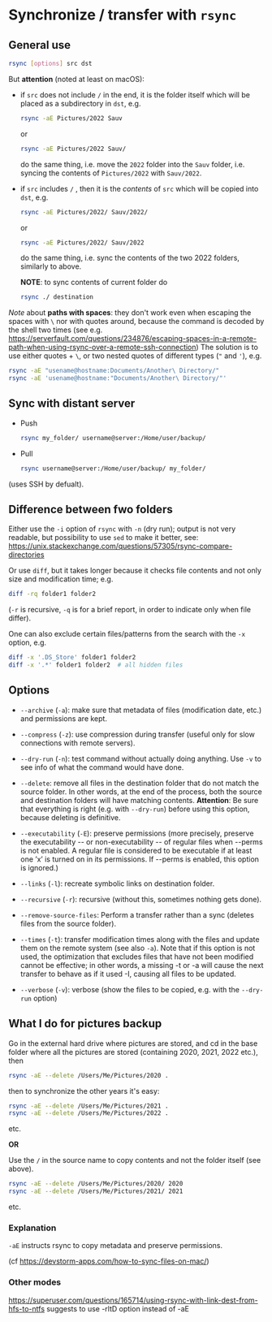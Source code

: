 # Synchronize / transfer with `rsync`

## General use

```bash
rsync [options] src dst
```

But **attention** (noted at least on macOS):

- if `src` does not include `/` in the end, it is the folder itself which will be placed as a subdirectory in `dst`, e.g.
    ```bash
    rsync -aE Pictures/2022 Sauv
    ```
    or
    ```bash
    rsync -aE Pictures/2022 Sauv/
    ```
    do the same thing, i.e. move the `2022` folder into the `Sauv` folder, i.e. syncing the contents of `Pictures/2022` with `Sauv/2022`.


- if `src` includes `/` , then it is the *contents* of `src` which will be copied into `dst`, e.g.
    ```bash
    rsync -aE Pictures/2022/ Sauv/2022/
    ```
    or
    ```bash
    rsync -aE Pictures/2022/ Sauv/2022
    ```
    do the same thing, i.e. sync the contents of the two 2022 folders, similarly to above.

    **NOTE**: to sync contents of current folder do
    ```bash
    rsync ./ destination
    ```

*Note* about **paths with spaces**: they don't work even when escaping the spaces with `\` nor with quotes around, because the command is decoded by the shell two times (see e.g. https://serverfault.com/questions/234876/escaping-spaces-in-a-remote-path-when-using-rsync-over-a-remote-ssh-connection)
The solution is to use either quotes + `\`, or two nested quotes of different types (`"` and `'`), e.g.
```bash
rsync -aE "usename@hostname:Documents/Another\ Directory/"
rsync -aE 'usename@hostname:"Documents/Another\ Directory/"'
```

## Sync with distant server

- Push
    ```bash
    rsync my_folder/ username@server:/Home/user/backup/
    ```

- Pull
    ```bash
    rsync username@server:/Home/user/backup/ my_folder/
    ```


(uses SSH by defualt).


## Difference between fwo folders

Either use the `-i` option of `rsync` with `-n` (dry run); output is not very readable, but possibility to use `sed` to make it better, see:
https://unix.stackexchange.com/questions/57305/rsync-compare-directories

Or use `diff`, but it takes longer because it checks file contents and not only size and modification time; e.g.
```bash
diff -rq folder1 folder2
```
(`-r` is recursive, `-q` is for a brief report, in order to indicate only when file differ).

One can also exclude certain files/patterns from the search with the `-x` option, e.g.
```bash
diff -x '.DS_Store' folder1 folder2
diff -x '.*' folder1 folder2  # all hidden files
```


## Options

- `--archive` (`-a`): make sure that metadata of files (modification date, etc.) and permissions are kept.

- `--compress` (`-z`): use compression during transfer (useful only for slow connections with remote servers).

- `--dry-run` (`-n`): test command without actually doing anything. Use `-v` to see info of what the command would have done.

- `--delete`: remove all files in the destination folder that do not match the source folder. In other words, at the end of the process, both the source and destination folders will have matching contents.
**Attention**: Be sure that everything is right (e.g. with `--dry-run`) before using this option, because deleting is definitive.

- `--executability` (`-E`): preserve permissions (more precisely, preserve the executability -- or non-executability -- of regular files when --perms is not enabled.  A regular file is considered to be executable if at least one ’x’ is turned on in its permissions. If --perms is enabled, this option is ignored.)

- `--links` (`-l`): recreate symbolic links on destination folder.

- `--recursive` (`-r`): recursive (without this, sometimes nothing gets done).

- `--remove-source-files`: Perform a transfer rather than a sync (deletes files from the source folder).

- `--times` (`-t`): transfer modification times along with the files and update them on the remote
system (see also `-a`). Note that if this option is not used, the optimization that excludes files that have not been modified cannot be effective; in other words, a missing -t or -a will cause the next transfer to  behave  as  if  it  used  -I,  causing  all files to be updated.

- `--verbose` (`-v`): verbose (show the files to be copied, e.g. with the `--dry-run` option)



## What I do for pictures backup

Go in the external hard drive where pictures are stored, and cd in the base folder where all the pictures are stored (containing 2020, 2021, 2022 etc.), then

```bash
rsync -aE --delete /Users/Me/Pictures/2020 .
```

then to synchronize the other years it's easy:
```bash
rsync -aE --delete /Users/Me/Pictures/2021 .
rsync -aE --delete /Users/Me/Pictures/2022 .
```
etc.

**OR**

Use the `/` in the source name to copy contents and not the folder itself (see above).

```bash
rsync -aE --delete /Users/Me/Pictures/2020/ 2020
rsync -aE --delete /Users/Me/Pictures/2021/ 2021
```
etc.

### Explanation
`-aE` instructs rsync to copy metadata and preserve permissions.



(cf https://devstorm-apps.com/how-to-sync-files-on-mac/)


### Other modes

https://superuser.com/questions/165714/using-rsync-with-link-dest-from-hfs-to-ntfs
suggests to use -rltD option instead of -aE
